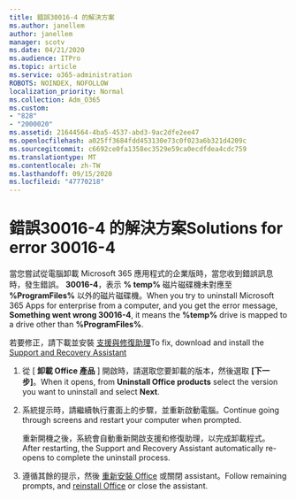 ```yaml
---
title: 錯誤30016-4 的解決方案
ms.author: janellem
author: janellem
manager: scotv
ms.date: 04/21/2020
ms.audience: ITPro
ms.topic: article
ms.service: o365-administration
ROBOTS: NOINDEX, NOFOLLOW
localization_priority: Normal
ms.collection: Adm_O365
ms.custom:
- "828"
- "2000020"
ms.assetid: 21644564-4ba5-4537-abd3-9ac2dfe2ee47
ms.openlocfilehash: a025ff3684fdd453130e73c0f023a6b321d4209c
ms.sourcegitcommit: c6692ce0fa1358ec3529e59ca0ecdfdea4cdc759
ms.translationtype: MT
ms.contentlocale: zh-TW
ms.lasthandoff: 09/15/2020
ms.locfileid: "47770218"
---
```

# <a name="solutions-for-error-30016-4"></a><span data-ttu-id="1f015-102">錯誤30016-4 的解決方案</span><span class="sxs-lookup"><span data-stu-id="1f015-102">Solutions for error 30016-4</span></span>

<span data-ttu-id="1f015-103">當您嘗試從電腦卸載 Microsoft 365 應用程式的企業版時，當您收到錯誤訊息時，發生錯誤。 **30016-4**，表示 **% temp%** 磁片磁碟機未對應至 **%ProgramFiles%** 以外的磁片磁碟機。</span><span class="sxs-lookup"><span data-stu-id="1f015-103">When you try to uninstall Microsoft 365 Apps for enterprise from a computer, and you get the error message, **Something went wrong 30016-4**, it means the **%temp%** drive is mapped to a drive other than **%ProgramFiles%**.</span></span>
  
<span data-ttu-id="1f015-104">若要修正，請下載並安裝 [支援與修復助理](https://aka.ms/SARA-OfficeUninstall-Alchemy)</span><span class="sxs-lookup"><span data-stu-id="1f015-104">To fix, download and install the [Support and Recovery Assistant](https://aka.ms/SARA-OfficeUninstall-Alchemy)</span></span>
  
1. <span data-ttu-id="1f015-105">從 [ **卸載 Office 產品** ] 開啟時，請選取您要卸載的版本，然後選取 **[下一步]**。</span><span class="sxs-lookup"><span data-stu-id="1f015-105">When it opens, from **Uninstall Office products** select the version you want to uninstall and select **Next**.</span></span>

2. <span data-ttu-id="1f015-106">系統提示時，請繼續執行畫面上的步驟，並重新啟動電腦。</span><span class="sxs-lookup"><span data-stu-id="1f015-106">Continue going through screens and restart your computer when prompted.</span></span>

    <span data-ttu-id="1f015-107">重新開機之後，系統會自動重新開啟支援和修復助理，以完成卸載程式。</span><span class="sxs-lookup"><span data-stu-id="1f015-107">After restarting, the Support and Recovery Assistant automatically re-opens to complete the uninstall process.</span></span>

3. <span data-ttu-id="1f015-108">遵循其餘的提示，然後 [重新安裝 Office](https://portal.office.com/OLS/MySoftware.aspx) 或關閉 assistant。</span><span class="sxs-lookup"><span data-stu-id="1f015-108">Follow remaining prompts, and [reinstall Office](https://portal.office.com/OLS/MySoftware.aspx) or close the assistant.</span></span>
